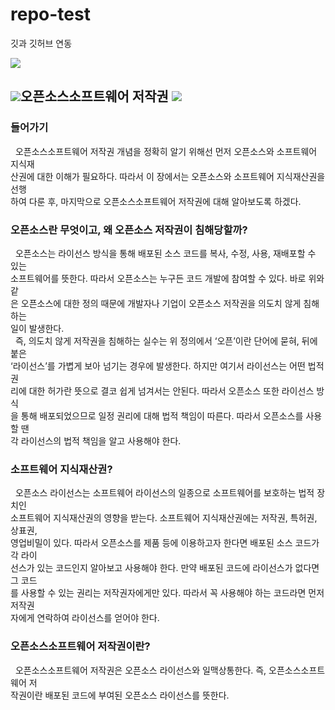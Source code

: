 # repo-test
깃과 깃허브 연동 

 
<img src="https://img.shields.io/badge/-FFFFFF?style=flat-square&logo=opensourceinitiative&logoColor=black"/>


 ## <img src="https://img.shields.io/badge/-FFFFFF?style=flat-square&logo=opensourceinitiative&logoColor=black"/>오픈소스소프트웨어 저작권 <img src="https://img.shields.io/badge/-FFFFFF?style=flat-square&logo=opensourceinitiative&logoColor=black"/>

### 들어가기
&nbsp;&nbsp;오픈소스소프트웨어 저작권 개념을 정확히 알기 위해선 먼저 오픈소스와 소프트웨어 지식재<br>산권에 대한 이해가 필요하다. 따라서 이 장에서는 오픈소스와 소프트웨어 지식재산권을 선행<br>하여 다룬 후, 마지막으로 오픈소스소프트웨어 저작권에 대해 알아보도록 하겠다.

 
### 오픈소스란 무엇이고, 왜 오픈소스 저작권이 침해당할까?
&nbsp;&nbsp;오픈소스는 라이선스 방식을 통해 배포된 소스 코드를 복사, 수정, 사용, 재배포할 수 있는<br> 소프트웨어를 뜻한다. 따라서 오픈소스는 누구든 코드 개발에 참여할 수 있다. 바로 위와 같<br>은 오픈소스에 대한 정의 때문에 개발자나 기업이 오픈소스 저작권을 의도치 않게 침해하는<br> 일이 발생한다. <br>&nbsp;&nbsp;즉, 의도치 않게 저작권을 침해하는 실수는 위 정의에서 ‘오픈’이란 단어에 묻혀, 뒤에 붙은<br> ‘라이선스’를 가볍게 보아 넘기는 경우에 발생한다. 하지만 여기서 라이선스는 어떤 법적 권<br>리에 대한 허가란 뜻으로 결코 쉽게 넘겨서는 안된다. 따라서 오픈소스 또한 라이선스 방식<br>을 통해 배포되었으므로 일정 권리에 대해 법적 책임이 따른다. 따라서 오픈소스를 사용할 땐<br> 각 라이선스의 법적 책임을 알고 사용해야 한다.

### 소프트웨어 지식재산권?
&nbsp;&nbsp;오픈소스 라이선스는 소프트웨어 라이선스의 일종으로 소프트웨어를 보호하는 법적 장치인<br> 소프트웨어 지식재산권의 영향을 받는다. 소프트웨어 지식재산권에는 저작권, 특허권, 상표권,<br> 영업비밀이 있다. 따라서 오픈소스를 제품 등에 이용하고자 한다면 배포된 소스 코드가 각 라이<br>선스가 있는 코드인지 알아보고 사용해야 한다. 만약 배포된 코드에 라이선스가 없다면 그 코드<br>를 사용할 수 있는 권리는 저작권자에게만 있다. 따라서 꼭 사용해야 하는 코드라면 먼저 저작권<br>자에게 연락하여 라이선스를 얻어야 한다. 
 
### 오픈소스소프트웨어 저작권이란?
&nbsp;&nbsp;오픈소스소프트웨어 저작권은 오픈소스 라이선스와 일맥상통한다. 즉, 오픈소스소프트웨어 저<br>작권이란 배포된 코드에 부여된 오픈소스 라이선스를 뜻한다.
